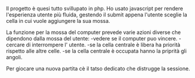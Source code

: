 Il progetto è quesi tutto svillupato in php.
Ho usato javascript per rendere l'esperienza utente più fluida, gestendo il submit appena l'utente sceglie la cella in cui vuole aggiungere la sua mossa.

La funzione per la mossa del computer prevede varie azioni diverse che dipendono dalla mossa del utente:
-vedere se il computer puo vincere.
-cercare di interrompere l' utente.
-se la cella centrale è libera ha priorità rispetto alle altre celle.
-se la cella centrale è occupata hanno la priprità gli angoli.

Per giocare una nuova partita cè il tatso dedicato che distrugge la sessione.
